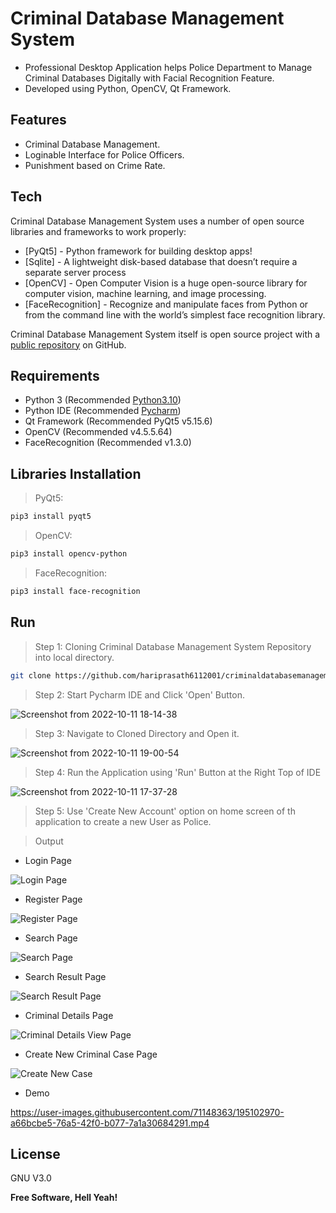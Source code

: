 # Criminal Database Management System

- Professional Desktop Application helps Police Department to Manage Criminal Databases Digitally with Facial Recognition Feature.
- Developed using Python, OpenCV, Qt Framework.

## Features

- Criminal Database Management.
- Loginable Interface for Police Officers.
- Punishment based on Crime Rate.

## Tech

Criminal Database Management System uses a number of open source libraries and frameworks to work properly:

- [PyQt5] - Python framework for building desktop apps!
- [Sqlite] - A lightweight disk-based database that doesn’t require a separate server process
- [OpenCV] - Open Computer Vision is a huge open-source library for computer vision, machine learning, and image processing.
- [FaceRecognition] - Recognize and manipulate faces from Python or from the command line with the world’s simplest face recognition library.

Criminal Database Management System itself is open source project with a [public repository][criminaldatabasemanagementsystem] on GitHub.

## Requirements

- Python 3 (Recommended [Python3.10](https://www.python.org/downloads))
- Python IDE (Recommended [Pycharm](https://www.jetbrains.com/pycharm/download))
- Qt Framework (Recommended PyQt5 v5.15.6)
- OpenCV (Recommended v4.5.5.64)
- FaceRecognition (Recommended v1.3.0)

## Libraries Installation

> PyQt5:

```sh
pip3 install pyqt5
```

> OpenCV:

```sh
pip3 install opencv-python
```

> FaceRecognition:

```sh
pip3 install face-recognition
```

## Run

> Step 1: Cloning Criminal Database Management System Repository into local directory.

```sh
git clone https://github.com/hariprasath6112001/criminaldatabasemanagementsystem.git
```

> Step 2: Start Pycharm IDE and Click 'Open' Button.

![Screenshot from 2022-10-11 18-14-38](https://user-images.githubusercontent.com/71148363/195102069-12044cab-7afb-43b1-9e95-e519e26db52e.png)

> Step 3: Navigate to Cloned Directory and Open it.

![Screenshot from 2022-10-11 19-00-54](https://user-images.githubusercontent.com/71148363/195104761-58b14d11-3060-45d5-a052-60bf4965d663.png)

> Step 4: Run the Application using 'Run' Button at the Right Top of IDE

![Screenshot from 2022-10-11 17-37-28](https://user-images.githubusercontent.com/71148363/195102121-8f97766a-bf29-4d52-8052-3611f59c831d.png)

> Step 5: Use 'Create New Account' option on home screen of th application to create a new User as Police.

> Output

- Login Page

![Login Page](https://user-images.githubusercontent.com/71148363/195102248-05c628bc-cb83-455d-b3ae-97040c37f414.png)

- Register Page

![Register Page](https://user-images.githubusercontent.com/71148363/195102312-0b950798-a2a4-49f4-85ab-4b2a83a8dbf6.png)

- Search Page

![Search Page](https://user-images.githubusercontent.com/71148363/195102401-24f9d136-2962-4809-b06a-e15f0da448f8.png)

- Search Result Page

![Search Result Page](https://user-images.githubusercontent.com/71148363/195102473-56041b09-b98b-41e7-a923-9a31409ce01f.png)

- Criminal Details Page

![Criminal Details View Page](https://user-images.githubusercontent.com/71148363/195102554-bfe94a8f-f277-417f-b0d6-f4abf3aa227a.png)

- Create New Criminal Case Page

![Create New Case](https://user-images.githubusercontent.com/71148363/195102659-63ab5b0d-f50d-4955-8618-4f4387f006e4.png)

- Demo

https://user-images.githubusercontent.com/71148363/195102970-a66bcbe5-76a5-42f0-b077-7a1a30684291.mp4

## License

GNU V3.0

**Free Software, Hell Yeah!**

[criminaldatabasemanagementsystem]: <https://github.com/hariprasath6112001/criminaldatabasemanagementsystem>
